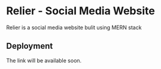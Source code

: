 # Relier - Social Media Website

Relier is a social media website bulit using MERN stack


## Deployment

The link will  be available soon.